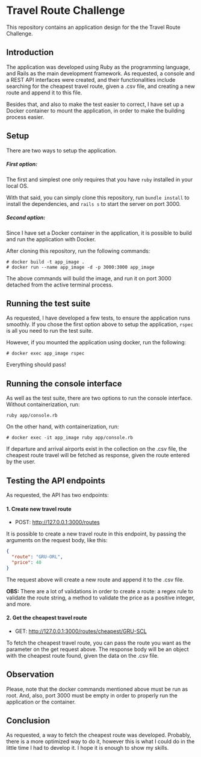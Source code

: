 # Travel Route Challenge

This repository contains an application design for the the Travel Route Challenge.

## Introduction

The application was developed using Ruby as the programming language, and Rails as the main development framework. As requested, a console and a REST API interfaces were created, and their functionalities include searching for the cheapest travel route, given a .csv file, and creating a new route and append it to this file.

Besides that, and also to make the test easier to correct, I have set up a Docker container to mount the application, in order to make the building process easier.

## Setup

There are two ways to setup the application.

##### First option:

The first and simplest one only requires that you have `ruby` installed in your local OS.

With that said, you can simply clone this repository, run `bundle install` to install the dependencies, and `rails s` to start the server on port 3000.

##### Second option:

Since I have set a Docker container in the application, it is possible to build and run the application with Docker.

After cloning this repository, run the following commands:

```
# docker build -t app_image .
# docker run --name app_image -d -p 3000:3000 app_image
```

The above commands will build the image, and run it on port 3000 detached from the active terminal process.

## Running the test suite

As requested, I have developed a few tests, to ensure the application runs smoothly. If you chose the first option above to setup the application, `rspec` is all you need to run the test suite.

However, if you mounted the application using docker, run the following:

```
# docker exec app_image rspec
```

Everything should pass!

## Running the console interface

As well as the test suite, there are two options to run the console interface. Without containerization, run:

```shell
ruby app/console.rb
```

On the other hand, with containerization, run:

```
# docker exec -it app_image ruby app/console.rb
```

If departure and arrival airports exist in the collection on the .csv file, the cheapest route travel will be fetched as response, given the route entered by the user.

## Testing the API endpoints

As requested, the API has two endpoints:

#### 1. Create new travel route

- POST: http://127.0.0.1:3000/routes

It is possible to create a new travel route in this endpoint, by passing the arguments on the request body, like this:

```json
{
  "route": "GRU-ORL",
  "price": 40
}
```

The request above will create a new route and append it to the .csv file.

**OBS:** There are a lot of validations in order to create a route: a regex rule to validate the route string, a method to validate the price as a positive integer, and more.

#### 2. Get the cheapest travel route

- GET: http://127.0.0.1:3000/routes/cheapest/GRU-SCL

To fetch the cheapest travel route, you can pass the route you want as the parameter on the get request above. The response body will be an object with the cheapest route found, given the data on the .csv file.

## Observation

Please, note that the docker commands mentioned above must be run as root. And, also, port 3000 must be empty in order to properly run the application or the container.

## Conclusion

As requested, a way to fetch the cheapest route was developed. Probably, there is a more optimized way to do it, however this is what I could do in the little time I had to develop it. I hope it is enough to show my skills.

